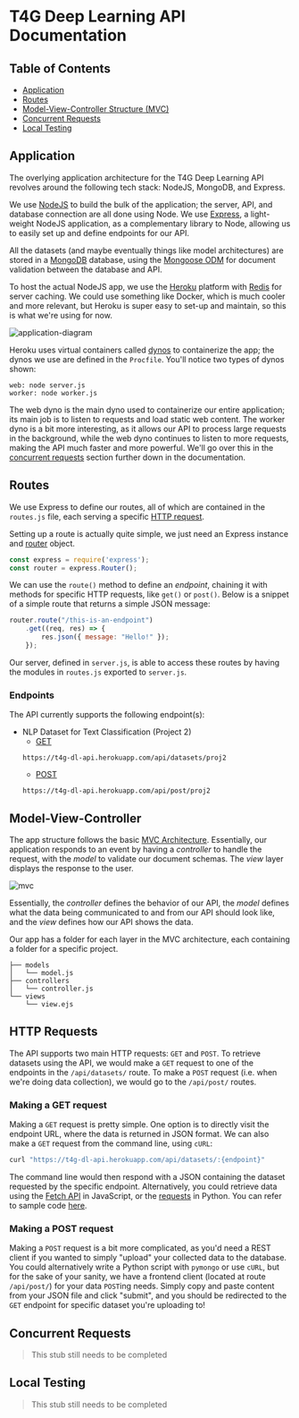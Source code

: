 # T4G Deep Learning API Documentation
## Table of Contents
* [Application](#Application)
* [Routes](#Routes)
* [Model-View-Controller Structure (MVC)](#Model-View-Controller)
* [Concurrent Requests](#Concurrent-Requests)
* [Local Testing](#Local-Testing)

## Application
The overlying application architecture for the T4G Deep Learning API revolves around the following tech stack: NodeJS, MongoDB, and Express.

We use [NodeJS](https://nodejs.org/en/docs/) to build the bulk of the application; the server, API, and database connection are all done using Node. We use [Express](https://expressjs.com/en/5x/api.html), a light-weight NodeJS application, as a complementary library to Node, allowing us to easily set up and define endpoints for our API.

All the datasets (and maybe eventually things like model architectures) are stored in a [MongoDB](https://docs.mongodb.com/drivers/node/) database, using the [Mongoose ODM](https://mongoosejs.com/) for document validation between the database and API.

To host the actual NodeJS app, we use the [Heroku](https://devcenter.heroku.com/categories/nodejs-support) platform with [Redis](https://redis.io/topics/quickstart) for server caching. We could use something like Docker, which is much cooler and more relevant, but Heroku is super easy to set-up and maintain, so this is what we're using for now.

![application-diagram](https://i.imgur.com/LXzPiO8.png)

Heroku uses virtual containers called [dynos](https://www.heroku.com/dynos) to containerize the app; the dynos we use are defined in the `Procfile`. You'll notice two types of dynos shown:

```
web: node server.js
worker: node worker.js
```

The web dyno is the main dyno used to containerize our entire application; its main job is to listen to requests and load static web content. The worker dyno is a bit more interesting, as it allows our API to process large requests in the background, while the web dyno continues to listen to more requests, making the API much faster and more powerful. We'll go over this in the [concurrent requests](#Concurrent-Requests) section further down in the documentation.

## Routes
We use Express to define our routes, all of which are contained in the `routes.js` file, each serving a specific [HTTP request](https://www.w3schools.com/tags/ref_httpmethods.asp#:~:text=HTTP%20works%20as%20a%20request,also%20contain%20the%20requested%20content.).

Setting up a route is actually quite simple, we just need an Express instance and [router](https://expressjs.com/en/5x/api.html#router) object. 

```javascript
const express = require('express');
const router = express.Router();
```

We can use the `route()` method to define an *endpoint*, chaining it with methods for specific HTTP requests, like `get()` or `post()`. Below is a snippet of a simple route that returns a simple JSON message:

```javascript
router.route("/this-is-an-endpoint")
    .get((req, res) => {
        res.json({ message: "Hello!" });
    });
```

Our server, defined in `server.js`, is able to access these routes by having the modules in `routes.js` exported to `server.js`.

### Endpoints
The API currently supports the following endpoint(s):
* NLP Dataset for Text Classification (Project 2)
    * [GET](https://t4g-dl-api.herokuapp.com/api/datasets/proj2)
    ```
    https://t4g-dl-api.herokuapp.com/api/datasets/proj2
    ```
    * [POST](https://t4g-dl-api.herokuapp.com/api/post/proj2)
    ```
    https://t4g-dl-api.herokuapp.com/api/post/proj2
    ```


## Model-View-Controller
The app structure follows the basic [MVC Architecture](https://www.tutorialspoint.com/struts_2/basic_mvc_architecture.htm). Essentially, our application responds to an event by having a *controller* to handle the request, with the *model* to validate our document schemas. The *view* layer displays the response to the user.

![mvc](https://www.edureka.co/blog/wp-content/uploads/2019/08/MVC-1.png)

Essentially, the *controller* defines the behavior of our API, the *model* defines what the data being communicated to and from our API should look like, and the *view* defines how our API shows the data.

Our app has a folder for each layer in the MVC architecture, each containing a folder for a specific project.

```
├── models
│   └── model.js
├── controllers
│   └── controller.js
└── views
    └── view.ejs
```

## HTTP Requests
The API supports two main HTTP requests: `GET` and `POST`. To retrieve datasets using the API, we would make a `GET` request to one of the endpoints in the `/api/datasets/` route. To make a `POST` request (i.e. when we're doing data collection), we would go to the `/api/post/` routes.

### Making a GET request
Making a `GET` request is pretty simple. One option is to directly visit the endpoint URL, where the data is returned in JSON format. We can also make a `GET` request from the command line, using `cURL`:

```bash
curl "https://t4g-dl-api.herokuapp.com/api/datasets/:{endpoint}"
```

The command line would then respond with a JSON containing the dataset requested by the specific endpoint. Alternatively, you could retrieve data using the [Fetch API](https://developer.mozilla.org/en-US/docs/Web/API/Fetch_API) in JavaScript, or the [requests](https://pypi.org/project/requests/) in Python. You can refer to sample code [here](##examples).

### Making a POST request
Making a `POST` request is a bit more complicated, as you'd need a REST client if you wanted to simply "upload" your collected data to the database. You could alternatively write a Python script with `pymongo` or use `cURL`, but for the sake of your sanity, we have a frontend client (located at route `/api/post/`) for your data `POST`ing needs. Simply copy and paste content from your JSON file and click "submit", and you should be redirected to the `GET` endpoint for specific dataset you're uploading to!

## Concurrent Requests
> This stub still needs to be completed

## Local Testing
> This stub still needs to be completed